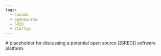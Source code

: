 ```yaml
---
tags:
  - Canada
  - opensource
  - SRED
  - startup
---
```

A placeholder for discussing a potential open source [[SRED]] software platform.